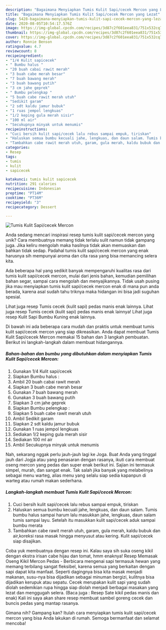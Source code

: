 ```yaml
---
description: "Bagaimana Menyiapkan Tumis Kulit Sapi/cecek Mercon yang Lezat"
title: "Bagaimana Menyiapkan Tumis Kulit Sapi/cecek Mercon yang Lezat"
slug: 5428-bagaimana-menyiapkan-tumis-kulit-sapi-cecek-mercon-yang-lezat
date: 2020-08-05T10:54:17.576Z
image: https://img-global.cpcdn.com/recipes/3d87c2f601eea831/751x532cq70/tumis-kulit-sapicecek-mercon-foto-resep-utama.jpg
thumbnail: https://img-global.cpcdn.com/recipes/3d87c2f601eea831/751x532cq70/tumis-kulit-sapicecek-mercon-foto-resep-utama.jpg
cover: https://img-global.cpcdn.com/recipes/3d87c2f601eea831/751x532cq70/tumis-kulit-sapicecek-mercon-foto-resep-utama.jpg
author: Ronnie Benson
ratingvalue: 4.7
reviewcount: 8
recipeingredient:
- "1/4 Kulit sapicecek"
- " Bumbu halus "
- "20 buah cabai rawit merah"
- "3 buah cabe merah besar"
- "7 buah bawang merah"
- "3 buah bawang putih"
- "3 cm jahe geprek"
- " Bumbu pelengkap "
- "5 buah cabe rawit merah utuh"
- "Sedikit garam"
- "2 sdt kaldu jamur bubuk"
- "1 ruas jempol lengkuas"
- "1/2 keping gula merah sisir"
- "100 ml air"
- "Secukupnya minyak untuk menumis"
recipeinstructions:
- "Cuci bersih kulit sapi/cecek lalu rebus sampai empuk, tiriskan"
- "Haluskan semua bumbu kecuali jahe, lengkuas, dan daun salam. Tumis bumbu halus sampai harum lalu masukkan jahe, lengkuas, daun salam tumis sampai layu. Setelah itu masukkan kulit sapi/cecek aduk sampai bumbu merata"
- "Tambahkan cabe rawit merah utuh, garam, gula merah, kaldu bubuk dan air,koreksi rasa masak hingga menyusut atau kering. Kulit sapi/cecek siap disajikan."
categories:
- Resep
tags:
- tumis
- kulit
- sapicecek

katakunci: tumis kulit sapicecek 
nutrition: 291 calories
recipecuisine: Indonesian
preptime: "PT14M"
cooktime: "PT36M"
recipeyield: "3"
recipecategory: Dessert

---
```



![Tumis Kulit Sapi/cecek Mercon](https://img-global.cpcdn.com/recipes/3d87c2f601eea831/751x532cq70/tumis-kulit-sapicecek-mercon-foto-resep-utama.jpg)

Anda sedang mencari inspirasi resep tumis kulit sapi/cecek mercon yang unik? Cara membuatnya memang tidak terlalu sulit namun tidak gampang juga. Jika keliru mengolah maka hasilnya tidak akan memuaskan dan bahkan tidak sedap. Padahal tumis kulit sapi/cecek mercon yang enak harusnya sih mempunyai aroma dan cita rasa yang bisa memancing selera kita.

Ada beberapa hal yang sedikit banyak mempengaruhi kualitas rasa dari tumis kulit sapi/cecek mercon, mulai dari jenis bahan, kemudian pemilihan bahan segar, sampai cara mengolah dan menyajikannya. Tidak usah pusing jika mau menyiapkan tumis kulit sapi/cecek mercon enak di mana pun anda berada, karena asal sudah tahu triknya maka hidangan ini bisa jadi suguhan spesial.

Lihat juga resep Tumis cecek (kulit sapi) pedas manis enak lainnya. Lihat juga resep Tumis cecek (kulit sapi) pedas manis enak lainnya! Lihat juga resep Kulit Sapi Bumbu Kuning enak lainnya.


Di bawah ini ada beberapa cara mudah dan praktis untuk membuat tumis kulit sapi/cecek mercon yang siap dikreasikan. Anda dapat membuat Tumis Kulit Sapi/cecek Mercon memakai 15 bahan dan 3 langkah pembuatan. Berikut ini langkah-langkah dalam membuat hidangannya.

<!--inarticleads1-->

##### Bahan-bahan dan bumbu yang dibutuhkan dalam menyiapkan Tumis Kulit Sapi/cecek Mercon:

1. Gunakan 1/4 Kulit sapi/cecek
1. Siapkan  Bumbu halus :
1. Ambil 20 buah cabai rawit merah
1. Siapkan 3 buah cabe merah besar
1. Gunakan 7 buah bawang merah
1. Gunakan 3 buah bawang putih
1. Siapkan 3 cm jahe geprek
1. Siapkan  Bumbu pelengkap :
1. Siapkan 5 buah cabe rawit merah utuh
1. Ambil Sedikit garam
1. Siapkan 2 sdt kaldu jamur bubuk
1. Gunakan 1 ruas jempol lengkuas
1. Sediakan 1/2 keping gula merah sisir
1. Sediakan 100 ml air
1. Ambil Secukupnya minyak untuk menumis


Nah, sekarang nggak perlu jauh-jauh lagi ke Joga. Buat Anda yang tinggal jauh dari Jogja atau yang penasaran dengan rasanya, ikuti cara membuat oseng mercon yang pedas dan super enak berikut ini. Sajian ini termasuk simpel, murah, dan sangat enak. Tak salah jika banyak yang melabelinya sebagai menu warteg, alias menu yang selalu siap sedia kapanpun di warteg atau rumah makan sederhana. 

<!--inarticleads2-->

##### Langkah-langkah membuat Tumis Kulit Sapi/cecek Mercon:

1. Cuci bersih kulit sapi/cecek lalu rebus sampai empuk, tiriskan
1. Haluskan semua bumbu kecuali jahe, lengkuas, dan daun salam. Tumis bumbu halus sampai harum lalu masukkan jahe, lengkuas, daun salam tumis sampai layu. Setelah itu masukkan kulit sapi/cecek aduk sampai bumbu merata
1. Tambahkan cabe rawit merah utuh, garam, gula merah, kaldu bubuk dan air,koreksi rasa masak hingga menyusut atau kering. Kulit sapi/cecek siap disajikan.


Coba yuk membuatnya dengan resep ini. Kalau saya sih suka oseng kikil dengan ekstra irisan cabe hijau dan tomat, hmm enaknya! Resep Memasak Oseng Kikil Mercon Pedas - Berbicara mengenai sapi termasuk hewan yang memang terbilang sangat fleksibel, karena semua yang berkaitan dengan sapi dapat kita manfaat. Seperti dagingnya bisa kita masak menjadi makanan, susu-nya bisa dijadikan sebagai minuman bergizi, kulitnya bisa dijadikan kerupuk atau sepatu. Cecek merupakan kulit sapi yang sudah diolah sedemikian rupa hingga siap diolah menjadi berbagai masakan yang lezat dan menggugah selera. (Baca juga : Resep Sate kikil pedas manis dan enak) Kali ini saya akan share resep membuat sambel goreng cecek dan buncis pedas yang mantap rasanya. 

Gimana nih? Gampang kan? Itulah cara menyiapkan tumis kulit sapi/cecek mercon yang bisa Anda lakukan di rumah. Semoga bermanfaat dan selamat mencoba!
